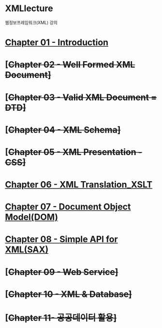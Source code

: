 # XMLlecture
웹정보프레임워크(XML) 강의

# [Chapter 01 - Introduction](chap01/Chapter%2001%20-%20Introduction.md)
# [~~Chapter 02 - Well Formed XML Document]~~
# [~~Chapter 03 - Valid XML Document = DTD]~~
# [~~Chapter 04 - XML Schema]~~
# [~~Chapter 05 - XML Presentation - CSS]~~
# [Chapter 06 - XML Translation_XSLT](chap06/Chapter%2006%20-%20XML%20Translation_XSLT.md)
# [Chapter 07 - Document Object Model(DOM)](chap07/Chapter%2007%20-%20XML%20Programming%20API%201%20-%20Document%20Object%20Model(DOM).md)
# [Chapter 08 - Simple API for XML(SAX)](chap08/Chapter%2008%20-%20XML%20Programming%20API%202%20-%20Simple%20API%20for%20XML(SAX).md)
# [~~Chapter 09 - Web Service]~~
# [~~Chapter 10 - XML & Database]~~
# [~~Chapter 11-  공공데이터 활용]~~